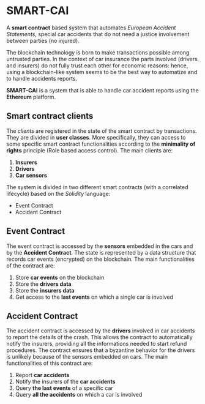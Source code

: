 # SMART-CAI
A **smart contract** based system that automates *European Accident Statements*, special car accidents that do not need a justice involvement between parties (no injured).

The blockchain technology is born to make transactions possible among untrusted parties. In the context of car insurance the parts involved (drivers and insurers) do not fully trust each other for economic reasons: hence, using a blockchain-like system seems to be the best way to automatize and to handle accidents reports.

**SMART-CAI** is a system that is able to handle car accident reports using the **Ethereum** platform.

## Smart contract clients
The *clients* are registered in the state of the smart contract by transactions. They are divided in **user classes**. More specifically, they can access to some specific smart contract functionalities according to the **minimality of rights** principle (Role based access control). The main clients are: 
1. **Insurers**
2. **Drivers**
3. **Car sensors**

The system is divided in two different smart contracts (with a correlated lifecycle) based on the *Solidity* language:
- Event Contract
- Accident Contract


## Event Contract
The event contract is accessed by the **sensors** embedded in the cars and by the **Accident Contract**.
The state is represented by a data structure that records car events (encrypted) on the blockchain. 
The main functionalities of the contract are:
1. Store **car events** on the blockchain
2. Store the **drivers data**
3. Store the **insurers data**
4. Get access to the **last events** on which a single car is involved

## Accident Contract
The accident contract is accessed by the **drivers** involved in car accidents to report the details of 
the crash. This allows the contract to automatically notify the insurers, providing all the informations needed to start refund procedures.
The contract ensures that a byzantine behavior for the drivers is unlikely because of the sensors embedded on cars.
The main functionalities of this contract are:
1. Report **car accidents**
2. Notify the insurers of the **car accidents**
3. Query **the last events** of a specific car
4. Query **all the accidents** on which a car is involved

